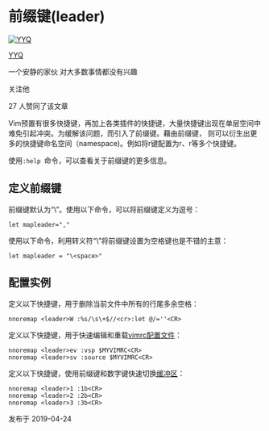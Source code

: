# 前缀键(leader)

[![YYQ](https://pic3.zhimg.com/v2-c4432de041354a82800b86e53483c9c7_xs.jpg?source=172ae18b)](https://www.zhihu.com/people/anthony.yuan)

[YYQ](https://www.zhihu.com/people/anthony.yuan)

一个安静的家伙 对大多数事情都没有兴趣

关注他

27 人赞同了该文章

Vim预置有很多快捷键，再加上各类插件的快捷键，大量快捷键出现在单层空间中难免引起冲突。为缓解该问题，而引入了前缀键<leader>。藉由前缀键， 则可以衍生出更多的快捷键命名空间（namespace)。例如将r键配置为<leader>r、<leader><leader>r等多个快捷键。

使用`:help `命令，可以查看关于前缀键的更多信息。

## **定义前缀键**

前缀键默认为“\”。使用以下命令，可以将前缀键定义为逗号：

```vim
let mapleader=","
```

使用以下命令，利用转义符“\”将前缀键设置为空格键也是不错的主意：

```vim
let mapleader = "\<space>"
```

## **配置实例**

定义以下快捷键，用于删除当前文件中所有的行尾多余空格：

```vim
nnoremap <leader>W :%s/\s\+$//<cr>:let @/=''<CR>
```

定义以下快捷键，用于快速编辑和重载[vimrc配置文件](https://link.zhihu.com/?target=http%3A//yyq123.github.io/learn-vim/learn-vi-59-vimrc.html)：

```vim
nnoremap <leader>ev :vsp $MYVIMRC<CR>
nnoremap <leader>sv :source $MYVIMRC<CR>
```

定义以下快捷键，使用前缀键和数字键快速切换[缓冲区](https://link.zhihu.com/?target=http%3A//yyq123.github.io/learn-vim/learn-vi-13-MultiBuffers.html)：

```vim
nnoremap <leader>1 :1b<CR>
nnoremap <leader>2 :2b<CR>
nnoremap <leader>3 :3b<CR> 
```



发布于 2019-04-24